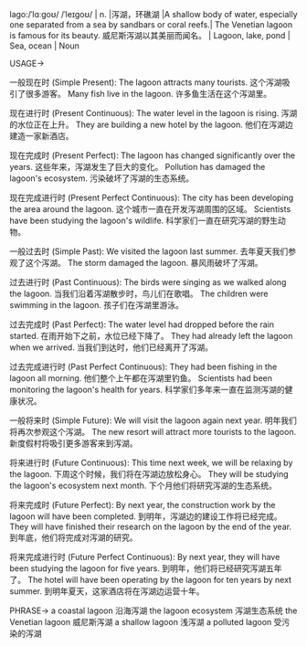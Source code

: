 lago:/ˈlɑːɡoʊ/ /ˈleɪɡoʊ/ | n. |泻湖，环礁湖 |A shallow body of water, especially one separated from a sea by sandbars or coral reefs.| The Venetian lagoon is famous for its beauty. 威尼斯泻湖以其美丽而闻名。 | Lagoon, lake, pond | Sea, ocean | Noun


USAGE->

一般现在时 (Simple Present):
The lagoon attracts many tourists.  这个泻湖吸引了很多游客。
Many fish live in the lagoon. 许多鱼生活在这个泻湖里。

现在进行时 (Present Continuous):
The water level in the lagoon is rising. 泻湖的水位正在上升。
They are building a new hotel by the lagoon. 他们在泻湖边建造一家新酒店。

现在完成时 (Present Perfect):
The lagoon has changed significantly over the years.  这些年来，泻湖发生了巨大的变化。
Pollution has damaged the lagoon's ecosystem. 污染破坏了泻湖的生态系统。

现在完成进行时 (Present Perfect Continuous):
The city has been developing the area around the lagoon.  这个城市一直在开发泻湖周围的区域。
Scientists have been studying the lagoon's wildlife. 科学家们一直在研究泻湖的野生动物。

一般过去时 (Simple Past):
We visited the lagoon last summer.  去年夏天我们参观了这个泻湖。
The storm damaged the lagoon.  暴风雨破坏了泻湖。

过去进行时 (Past Continuous):
The birds were singing as we walked along the lagoon. 当我们沿着泻湖散步时，鸟儿们在歌唱。
The children were swimming in the lagoon. 孩子们在泻湖里游泳。

过去完成时 (Past Perfect):
The water level had dropped before the rain started. 在雨开始下之前，水位已经下降了。
They had already left the lagoon when we arrived. 当我们到达时，他们已经离开了泻湖。

过去完成进行时 (Past Perfect Continuous):
They had been fishing in the lagoon all morning. 他们整个上午都在泻湖里钓鱼。
Scientists had been monitoring the lagoon's health for years. 科学家们多年来一直在监测泻湖的健康状况。

一般将来时 (Simple Future):
We will visit the lagoon again next year.  明年我们将再次参观这个泻湖。
The new resort will attract more tourists to the lagoon. 新度假村将吸引更多游客来到泻湖。

将来进行时 (Future Continuous):
This time next week, we will be relaxing by the lagoon.  下周这个时候，我们将在泻湖边放松身心。
They will be studying the lagoon's ecosystem next month. 下个月他们将研究泻湖的生态系统。

将来完成时 (Future Perfect):
By next year, the construction work by the lagoon will have been completed. 到明年，泻湖边的建设工作将已经完成。
They will have finished their research on the lagoon by the end of the year. 到年底，他们将完成对泻湖的研究。

将来完成进行时 (Future Perfect Continuous):
By next year, they will have been studying the lagoon for five years. 到明年，他们将已经研究泻湖五年了。
The hotel will have been operating by the lagoon for ten years by next summer. 到明年夏天，这家酒店将在泻湖边运营十年。


PHRASE->
a coastal lagoon  沿海泻湖
the lagoon ecosystem 泻湖生态系统
the Venetian lagoon 威尼斯泻湖
a shallow lagoon 浅泻湖
a polluted lagoon 受污染的泻湖
